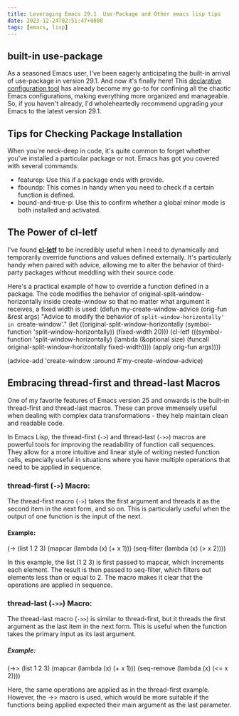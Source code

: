 ```yaml
---
title: Leveraging Emacs 29.1  Use-Package and Other emacs lisp tips
date: 2023-12-24T02:51:47+0800
tags: [emacs, lisp]
---
```

## built-in use-package 
As a seasoned Emacs user, I've been eagerly anticipating the built-in arrival of use-package in version 29.1. And now it's finally here! This [declarative configuration tool](https://www.masteringemacs.org/article/spotlight-use-package-a-declarative-configuration-tool) has already become my go-to for confining all the chaotic Emacs configurations, making everything more organized and manageable. So, if you haven't already, I'd wholeheartedly recommend upgrading your Emacs to the latest version 29.1.

## Tips for Checking Package Installation 

When you're neck-deep in code, it's quite common to forget whether you've installed a particular package or not. Emacs has got you covered with several commands: 

- featurep: Use this if a package ends with provide. 
- fboundp: This comes in handy when you need to check if a certain function is defined. 
- bound-and-true-p: Use this to confirm whether a global minor mode is both installed and activated.

## The Power of cl-letf 

I've found [**cl-letf**](https://www.gnu.org/software/emacs/manual/html_mono/cl.html#Macros) to be incredibly useful when I need to dynamically and temporarily override functions and values defined externally. It's particularly handy when paired with advice, allowing me to alter the behavior of third-party packages without meddling with their source code.

Here's a practical example of how to override a function defined in a package. The code modifies the behavior of original-split-window-horizontally inside create-window so that no matter what argument it receives, a fixed width is used:
(defun my-create-window-advice (orig-fun &rest args)
  "Advice to modify the behavior of `split-window-horizontally' in `create-window'."
  (let ((original-split-window-horizontally (symbol-function 'split-window-horizontally))
        (fixed-width 20)))
    (cl-letf (((symbol-function 'split-window-horizontally)
               (lambda (&optional size)
                 (funcall original-split-window-horizontally fixed-width))))
      (apply orig-fun args))))

(advice-add 'create-window :around #'my-create-window-advice)
 

## Embracing thread-first and thread-last Macros

One of my favorite features of Emacs version 25 and onwards is the built-in thread-first and thread-last macros. These can prove immensely useful when dealing with complex data transformations - they help maintain clean and readable code.

In Emacs Lisp, the thread-first (`->`) and thread-last (`->>`) macros are powerful tools for improving the readability of function call sequences. They allow for a more intuitive and linear style of writing nested function calls, especially useful in situations where you have multiple operations that need to be applied in sequence.

###  thread-first (`->`) Macro:

The thread-first macro (`->`) takes the first argument and threads it as the second item in the next form, and so on. This is particularly useful when the output of one function is the input of the next.

#### Example:
(-> (list 1 2 3)
    (mapcar (lambda (x) (+ x 1)))
    (seq-filter (lambda (x) (> x 2))))

In this example, the list (1 2 3) is first passed to mapcar, which increments each element. The result is then passed to seq-filter, which filters out elements less than or equal to 2. The macro makes it clear that the operations are applied in sequence.

### thread-last (`->>`) Macro:

The thread-last macro (`->>`) is similar to thread-first, but it threads the first argument as the last item in the next form. This is useful when the function takes the primary input as its last argument.

##### Example:
(->> (list 1 2 3)
     (mapcar (lambda (x) (+ x 1)))
     (seq-remove (lambda (x) (<= x 2))))

Here, the same operations are applied as in the thread-first example. However, the ->> macro is used, which would be more suitable if the functions being applied expected their main argument as the last parameter.